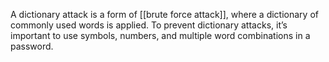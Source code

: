 A dictionary attack is a form of [[brute force attack]], where a dictionary of commonly used words is applied. To prevent dictionary attacks, it’s important to use symbols, numbers, and multiple word combinations in a password.